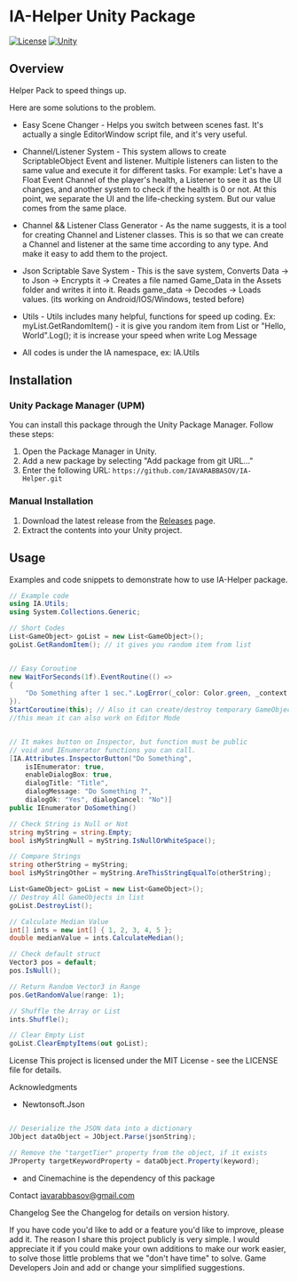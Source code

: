 # IA-Helper Unity Package

[![License](https://img.shields.io/badge/license-MIT-blue.svg)](LICENSE)
[![Unity](https://img.shields.io/badge/Unity_Pack-IA-blue)](https://unity3d.com/get-unity/download)

## Overview

Helper Pack to speed things up.

Here are some solutions to the problem.

- Easy Scene Changer - Helps you switch between scenes fast. It's actually a single EditorWindow script file, and it's very useful.

- Channel/Listener System - This system allows to create ScriptableObject Event and listener.
 Multiple listeners can listen to the same value and execute it for different tasks.
For example: Let's have a Float Event Channel of the player's health, 
a Listener to see it as the UI changes, and another system to check if the health is 0 or not. At this point, 
we separate the UI and the life-checking system. But our value comes from the same place.


- Channel && Listener Class Generator - As the name suggests, it is a tool for creating Channel and Listener classes. 
This is so that we can create a Channel and listener at the same time according to any type. And make it easy to add them to the project.

- Json Scriptable Save System - This is the save system,
Converts Data -> to Json -> Encrypts it -> Creates a file named Game_Data in the Assets folder and writes it into it.
Reads game_data -> Decodes -> Loads values. (its working on Android/IOS/Windows, tested before)

- Utils - Utils includes many helpful, functions for speed up coding. 
Ex: myList.GetRandomItem() - it is give you random item from List or 
"Hello, World".Log(); it is increase your speed when write Log Message

- All codes is under the IA namespace, ex: IA.Utils


## Installation

### Unity Package Manager (UPM)

You can install this package through the Unity Package Manager. Follow these steps:

1. Open the Package Manager in Unity.
2. Add a new package by selecting "Add package from git URL..."
3. Enter the following URL: `https://github.com/IAVARABBASOV/IA-Helper.git`

### Manual Installation

1. Download the latest release from the [Releases](https://github.com/IAVARABBASOV/IA-Helper/releases) page.
2. Extract the contents into your Unity project.

## Usage

Examples and code snippets to demonstrate how to use IA-Helper package.

```csharp
// Example code
using IA.Utils;
using System.Collections.Generic;

// Short Codes
List<GameObject> goList = new List<GameObject>();
goList.GetRandomItem(); // it gives you random item from list


// Easy Coroutine
new WaitForSeconds(1f).EventRoutine(() =>
{
    "Do Something after 1 sec.".LogError(_color: Color.green, _context: this);
}).
StartCoroutine(this); // Also it can create/destroy temporary GameObject on scene for run Coroutine, 
//this mean it can also work on Editor Mode


// It makes button on Inspector, but function must be public
// void and IEnumerator functions you can call.
[IA.Attributes.InspectorButton("Do Something", 
    isIEnumerator: true, 
    enableDialogBox: true, 
    dialogTitle: "Title", 
    dialogMessage: "Do Something ?", 
    dialogOk: "Yes", dialogCancel: "No")]
public IEnumerator DoSomething()

// Check String is Null or Not
string myString = string.Empty;
bool isMyStringNull = myString.IsNullOrWhiteSpace();

// Compare Strings
string otherString = myString;
bool isMyStringOther = myString.AreThisStringEqualTo(otherString);

List<GameObject> goList = new List<GameObject>();
// Destroy All GameObjects in list
goList.DestroyList();

// Calculate Median Value
int[] ints = new int[] { 1, 2, 3, 4, 5 };
double medianValue = ints.CalculateMedian();

// Check default struct
Vector3 pos = default;
pos.IsNull();

// Return Random Vector3 in Range
pos.GetRandomValue(range: 1);

// Shuffle the Array or List
ints.Shuffle();

// Clear Empty List
goList.ClearEmptyItems(out goList);

```

License
This project is licensed under the MIT License - see the LICENSE file for details.

Acknowledgments
- Newtonsoft.Json 

```csharp

// Deserialize the JSON data into a dictionary
JObject dataObject = JObject.Parse(jsonString);

// Remove the "targetTier" property from the object, if it exists
JProperty targetKeywordProperty = dataObject.Property(keyword);

```

- and Cinemachine is the dependency of this package


Contact
iavarabbasov@gmail.com

Changelog
See the Changelog for details on version history.


If you have code you'd like to add or a feature you'd like to improve, please add it. The reason I share this project publicly is very simple. I would appreciate it if you could make your own additions to make our work easier, to solve those little problems that we "don't have time" to solve. Game Developers Join and add or change your simplified suggestions.

